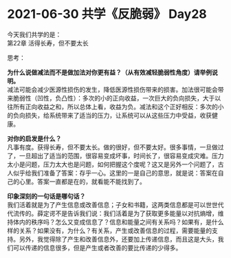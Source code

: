 # 2021-06-30 共学《反脆弱》 Day28
今天我们共学的是：  
第22章 活得长寿，但不要太长
 
思考：

**为什么说做减法⽽不是做加法对你更有益？（从有效减轻脆弱性⻆度）请举例说明。**  
减法可能会减少医源性损伤的发生，降低医源性损伤带来的损害。加法很可能会带来脆弱性（凹性，负凸性）：多次的小的正向收益，一次巨大的负向损失，大于以往所有正向收益之和，所以总体上看，收益为负。减法和这个正好相反：多次的小的负向损失，给系统带来了适当的压力，让系统可以从这些压力中受益，收获健康。

**对你的启发是什么？**  
凡事有度。获得长寿，但不要太长。做的很好，但不要太好。很多事情，一旦做过了，一旦超出了适当的范围，很容易变成坏事，时间长了，很容易变成灾难。压力太小是问题，压力太大也是问题，如何把握这个度呢？这又是另外一个问题了，古人似乎给我们准备了答案：存乎一心。这里的一是自己的意思，就是说：答案在自己的心里。答案一直都是在的，就看能不能找到了。

**印象深刻的⼀句话是哪句话？**  
我们活着就是为了产生信息或改善信息；子女和书籍，这两类信息都是可以世世代代流传的。薛定谔不是告诉我们说：我们活着是为了获取更多能量以对抗熵增，维持体内的秩序吗？怎么又变成信息了？信息和能量之间有关系吗？如果有，是什么样的关系？如果没有，为什么？有关系，产生或改善信息的过程，需要能量的支持。另外，我觉得除了产生和改善信息外，还要加上传递信息，而且这是大头，我们可以传递的信息很多，但是产生或者改善的要比传递的少得多。

